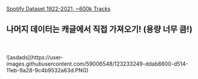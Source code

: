 [Spotify Dataset 1922-2021, ~600k Tracks](https://www.kaggle.com/yamaerenay/spotify-dataset-19212020-160k-tracks)
<br>
## 나머지 데이터는 캐글에서 직접 가져오기! (용량 너무 큼!)
<br>
<br>
![asdads](https://user-images.githubusercontent.com/59006548/123233249-ddab8600-d514-11eb-9a28-9c4b9532a63d.PNG)
